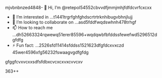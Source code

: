 mjvbnbnzed4848- 👋 Hi, I’m @retepol54552cbvvdfjmmjmhjfdfdcvrfcxcxx
- 👀 I’m interested in ...t1441trgrfghfghdscrtrtrknhibugvbhnjlujj
- 💞️ I’m looking to collaborate on ...asd5fddfwqdswhnh478trhgf
- 📫 How to reach me ...dh52663324rqwewq51erer85596+wqdqwbfbfddssfewefwd5296512dgfdfg
- ⚡ Fun fact: ...2526sfd11414sfddss1521623dfgfdcxvxczd
45wer4596xfg56232fswaagvgdfgfdg
<!---asd22222fgcvb because its `README.md` (tcvfdhis file) appears on your GitHub profile.5xvcxvcxcv4354wqewqehthht5sdf5
You can click the Preview link to take a look at your changes.
--->gfggfcvxvcxxsdfsfdbxcvcxcxvxcvvcxv
363++
